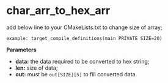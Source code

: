 # char_arr_to_hex_arr


add below line to your CMakeLists.txt to change size of array;

``` 
example: target_compile_definitions(main PRIVATE SIZE=20) 
```


**Parameters**

* **data:** the data required to be converted to hex string;
* **len:** size of data;
* **out:** must be ```out[SIZE][5]``` to fill converted data.

